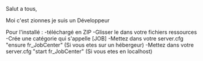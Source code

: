 Salut a tous, 

Moi c'est zionnes je suis un Développeur 

Pour l'installé : 
-téléchargé en ZIP
-Glisser le dans votre fichiers ressources 
-Crée une catégorie qui s'appelle [JOB]
-Mettez dans votre server.cfg "ensure fr_JobCenter" (Si vous etes sur un hébergeur)
-Mettez dans votre server.cfg "start fr_JobCenter" (Si vous etes en localhost)
